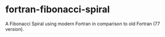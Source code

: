 # fortran-fibonacci-spiral
A Fibonacci Spiral using modern Fortran in comparison to old Fortran (77 version).
